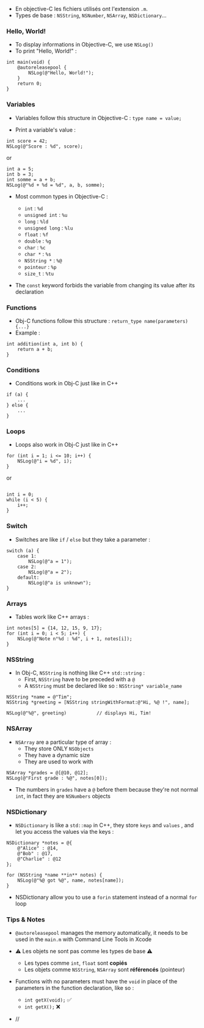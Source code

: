 
- En objective-C les fichiers utilisés ont l'extension `.m`.
- Types de base : `NSString`, `NSNumber`, `NSArray`, `NSDictionary`...


### Hello, World!

- To display informations in Objective-C, we use `NSLog()` 
- To print "Hello, World!" :
```
int main(void) {
	@autoreleasepool {
		NSLog(@"Hello, World!");
	}
	return 0;
}
```


### Variables

- Variables follow this structure in Objective-C :
`type name = value;`


- Print a variable's value :
```
int score = 42;
NSLog(@"Score : %d", score);
```

or 

```
int a = 5;
int b = 3;
int somme = a + b;
NSLog(@"%d + %d = %d", a, b, somme);
```


- Most common types in Objective-C :
	- `int`				:	`%d`
	- `unsigned int`		:	`%u`
	- `long`				:	`%ld`
	- `unsigned long`		:	`%lu`
	- `float`				:	`%f`
	- `double`				:	`%g`
	- `char`				:	`%c`
	- `char *`				:	`%s`
	- `NSString *`			:	`%@`
	- `pointeur`			:	`%p`
	- `size_t`				:	`%tu`


- The `const` keyword forbids the variable from changing its value after its declaration


### Functions

- Obj-C functions follow this structure : `return_type name(parameters) {...}`
- Example :
```
int addition(int a, int b) {
	return a + b;
}
```


### Conditions 

- Conditions work in Obj-C just like in C++ 
```
if (a) {
	...
} else {
	...
}
```


### Loops

- Loops also work in Obj-C just like in C++
```
for (int i = 1; i <= 10; i++) {
	NSLog(@"i = %d", i);
}
```

or

```

int i = 0;
while (i < 5) {
	i++;
}
```


### Switch 

- Switches are like `if` / `else` but they take a parameter :
```
switch (a) {
	case 1:
		NSLog(@"a = 1");
	case 2:
		NSLog(@"a = 2");
	default:
		NSLog(@"a is unknown");
}
```


### Arrays

- Tables work like C++ arrays :
```
int notes[5] = {14, 12, 15, 9, 17};
for (int i = 0; i < 5; i++) {
	NSLog(@"Note n°%d : %d", i + 1, notes[i]);
}
```


### NSString

- In Obj-C, `NSString` is nothing like C++ `std::string` :
	- First, `NSString` have to be preceded with a `@`
	- A `NSString` must be declared like so : `NSString* variable_name`

```
NSString *name = @"Tim";
NSString *greeting = [NSString stringWithFormat:@"Hi, %@ !", name];

NSLog(@"%@", greeting) 	 	 	 // displays Hi, Tim!
```


### NSArray

- `NSArray` are a particular type of array :
	- They store ONLY `NSObjects` 
	- They have a dynamic size
	- They are used to work with 

```
NSArray *grades = @[@10, @12];
NSLog(@"First grade : %@", notes[0]);
```

- The numbers in `grades` have a `@` before them because they're not normal `int`, in fact they are `NSNumbers` objects


### NSDictionary

- `NSDictionary` is like a `std::map` in C++, they store `keys` and `values` , and let you access the values via the keys :

```
NSDictionary *notes = @{
	@"Alice" : @14,
	@"Bob" : @17,
	@"Charlie" : @12
};

for (NSString *name **in** notes) {
	NSLog(@"%@ got %@", name, notes[name]);
}
```

- NSDictionary allow you to use a `forin` statement instead of a normal `for` loop


### Tips & Notes

- `@autoreleasepool` manages the memory automatically, it needs to be used in the `main.m` with Command Line Tools in Xcode

- ⚠️ Les objets ne sont pas comme les types de base ⚠️
	- Les types comme `int`, `float` sont **copiés** 
	- Les objets comme `NSString`, `NSArray` sont **référencés** (pointeur)

- Functions with no parameters must have the `void` in place of the parameters in the function declaration, like so :
	- `int getX(void);`		✅
	- `int getX();`			❌

- //
